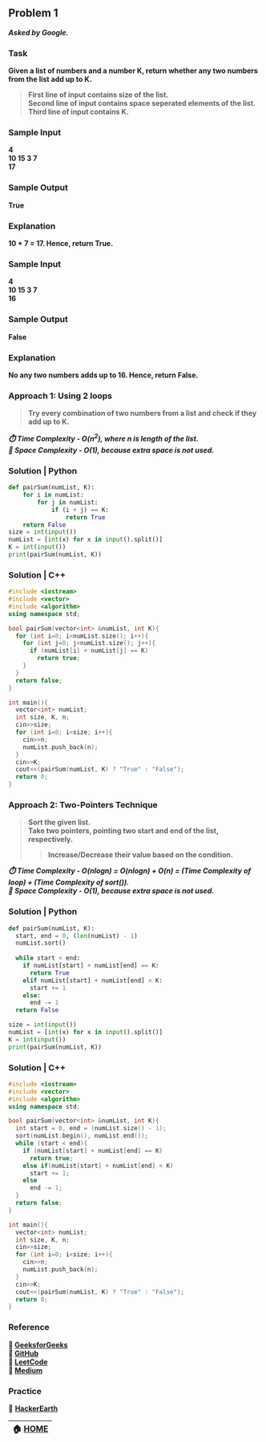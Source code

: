 ## Problem 1
***Asked by Google.***

### Task
**Given a list of numbers and a number K, return whether any two numbers from the list add up to K.** 
>**First line of input contains size of the list.**  
>**Second line of input contains space seperated elements of the list.**  
>**Third line of input contains K.**
### Sample Input
**4**  
**10 15 3 7**  
**17**
### Sample Output
**True**
### Explanation
**10 + 7 = 17. Hence, return True.**
### Sample Input
**4**  
**10 15 3 7**  
**16**
### Sample Output
**False**
### Explanation
**No any two numbers adds up to 16. Hence, return False.**

### Approach 1: Using 2 loops
>**Try every combination of two numbers from a list and check if they add up to K.** 

***:stopwatch: Time Complexity - O(n<sup>2</sup>), where n is length of the list.***   
***:floppy_disk: Space Complexity - O(1), because extra space is not used.***  

### Solution | Python
```python
def pairSum(numList, K):
    for i in numList:
        for j in numList:
            if (i + j) == K:
                return True
    return False
size = int(input())
numList = [int(x) for x in input().split()]
K = int(input())
print(pairSum(numList, K))
```
### Solution | C++
```cpp
#include <iostream>
#include <vector>
#include <algorithm>
using namespace std;

bool pairSum(vector<int> &numList, int K){
  for (int i=0; i<numList.size(); i++){
    for (int j=0; j<numList.size(); j++){
      if (numList[i] + numList[j] == K)
        return true;
    }
  }
  return false;
}

int main(){
  vector<int> numList;
  int size, K, n;
  cin>>size;
  for (int i=0; i<size; i++){
    cin>>n;
    numList.push_back(n);
  }
  cin>>K;
  cout<<(pairSum(numList, K) ? "True" : "False");
  return 0;
}
```
### Approach 2: Two-Pointers Technique
>**Sort the given list.**    
>**Take two pointers, pointing two start and end of the list, respectively.**  
>>**Increase/Decrease their value based on the condition.**

***:stopwatch: Time Complexity - O(nlogn) = O(nlogn) + O(n) = (Time Complexity of loop) + (Time Complexity of sort()).***  
***:floppy_disk: Space Complexity - O(1), because extra space is not used.***

### Solution | Python
```python
def pairSum(numList, K):
  start, end = 0, (len(numList) - 1)
  numList.sort()
  
  while start < end:
    if numList[start] + numList[end] == K:
      return True
    elif numList[start] + numList[end] < K:
      start += 1
    else:
      end -= 1
  return False

size = int(input())
numList = [int(x) for x in input().split()]
K = int(input())
print(pairSum(numList, K))
```
### Solution | C++
```cpp
#include <iostream>
#include <vector>
#include <algorithm>
using namespace std;

bool pairSum(vector<int> &numList, int K){
  int start = 0, end = (numList.size() - 1);
  sort(numList.begin(), numList.end());
  while (start < end){
    if (numList[start] + numList[end] == K)
      return true;
    else if(numList[start] + numList[end] < K)
      start += 1;
    else
      end -= 1;
  }
  return false;
}

int main(){
  vector<int> numList;
  int size, K, n;
  cin>>size;
  for (int i=0; i<size; i++){
    cin>>n;
    numList.push_back(n);
  }
  cin>>K;
  cout<<(pairSum(numList, K) ? "True" : "False");
  return 0;
}
```

### Reference
**:green_book: [GeeksforGeeks](https://www.geeksforgeeks.org/two-pointers-technique/)**    
**:notebook: [GitHub](https://github.com/liyin2015/Algorithms-and-Coding-Interviews/blob/master/two_pointer.pdf)**    
**:orange_book: [LeetCode](https://leetcode.com/articles/two-pointer-technique/)**   
**:notebook: [Medium](https://medium.com/@kevinlai76/algorithm-two-pointer-technique-a27103ed7ea1)**  

### Practice
:memo: **[HackerEarth](https://www.hackerearth.com/practice/basic-programming/implementation/basics-of-implementation/practice-problems/algorithm/pair-sum-1-0062d9ab/)**

|**:house: [HOME](https://github.com/theInvincible/Daily-Coding-Problem/)**|
|--------------------------------------------------------------------------|
